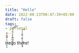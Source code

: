 ```yaml
---
title: "Hello"
date: 2022-08-23T06:47:39+05:00
draft: false
tags:
- personal
---
```


H̷̥̤̩̠̓̓̿̃̃̓̂ell̸̥̍͆̿̽̋̓̈́̄̈́͐͘͘͝͠͠o the̴̛̛̛̬̰͉̓͗͌̉͑̅̋̓͐͛͠re!
